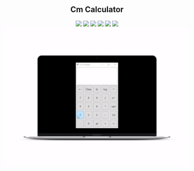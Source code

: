 <h2 align="center"> Cm Calculator </h2>
<p align="center">
<img src="https://img.shields.io/badge/Platform-Windows-00a2ed.svg" />
<img src="https://img.shields.io/badge/Version-v2.0alpha-brightgreen.svg" />
<img src="https://img.shields.io/badge/App_Size-1.1_MB-orange.svg" />
<img src="https://img.shields.io/badge/IDE-Visual_Studio-0078d7.svg" />
<img src="https://img.shields.io/badge/Framework-.NET_4.7.2-red.svg" />
<img src="https://img.shields.io/badge/Language-Visual_Basic-0078d7.svg" />
<img src="https://github.com/Cm-Champ/Cm-Calculator-2.0/blob/master/Preview/mockup_preview.gif" />
